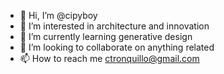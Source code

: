 - 👋 Hi, I’m @cipyboy
- 👀 I’m interested in architecture and innovation
- 🌱 I’m currently learning generative design
- 💞️ I’m looking to collaborate on anything related
- 📫 How to reach me ctronquillo@gmail.com

<!---
cipyboy/cipyboy is a ✨ special ✨ repository because its `README.md` (this file) appears on your GitHub profile.
You can click the Preview link to take a look at your changes.
--->
